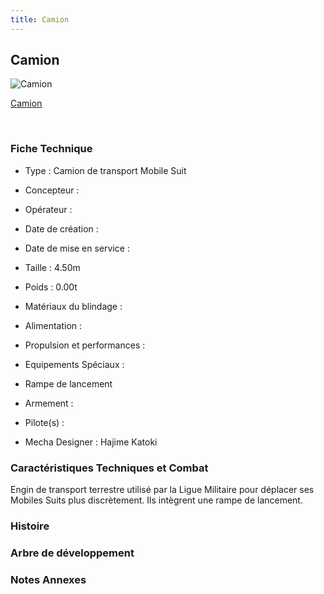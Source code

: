 ```yaml
---
title: Camion
---
```


Camion
------



![Camion](/images/stories/saga/vgundam/mechas/camion.png)

[Camion](javascript:change_image_m('images/stories/saga/vgundam/mechas/camion.png');)

 

### Fiche Technique


- Type : Camion de transport Mobile Suit
  
- Concepteur : 
  
- Opérateur : 
  
- Date de création : 
  
- Date de mise en service : 
  
- Taille : 4.50m
  
- Poids : 0.00t
  
- Matériaux du blindage : 
  
- Alimentation : 
  
- Propulsion et performances : 
  
- Equipements Spéciaux :


* Rampe de lancement


- Armement :




- Pilote(s) : 





- Mecha Designer : Hajime Katoki


### Caractéristiques Techniques et Combat


Engin de transport terrestre utilisé par la Ligue Militaire pour déplacer ses Mobiles Suits plus discrètement. Ils intègrent une rampe de lancement.


### Histoire


### Arbre de développement


### Notes Annexes


